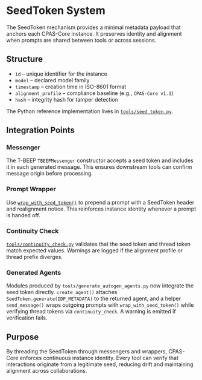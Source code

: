 # SeedToken System

The SeedToken mechanism provides a minimal metadata payload that anchors each CPAS-Core instance. It preserves identity and alignment when prompts are shared between tools or across sessions.

## Structure
- `id` – unique identifier for the instance
- `model` – declared model family
- `timestamp` – creation time in ISO-8601 format
- `alignment_profile` – compliance baseline (e.g., `CPAS-Core v1.1`)
- `hash` – integrity hash for tamper detection

The Python reference implementation lives in [`tools/seed_token.py`](../tools/seed_token.py).

## Integration Points
### Messenger
The T-BEEP `TBEEPMessenger` constructor accepts a seed token and includes it in each generated message. This ensures downstream tools can confirm message origin before processing.

### Prompt Wrapper
Use [`wrap_with_seed_token()`](../tools/prompt_wrapper.py) to prepend a prompt with a SeedToken header and realignment notice. This reinforces instance identity whenever a prompt is handed off.

### Continuity Check
[`tools/continuity_check.py`](../tools/continuity_check.py) validates that the seed token and thread token match expected values. Warnings are logged if the alignment profile or thread prefix diverges.

### Generated Agents
Modules produced by `tools/generate_autogen_agents.py` now integrate the seed token directly. `create_agent()` attaches `SeedToken.generate(IDP_METADATA)` to the returned agent, and a helper `send_message()` wraps outgoing prompts with `wrap_with_seed_token()` while verifying thread tokens via `continuity_check`. A warning is emitted if verification fails.

## Purpose
By threading the SeedToken through messengers and wrappers, CPAS-Core enforces continuous instance identity. Every tool can verify that interactions originate from a legitimate seed, reducing drift and maintaining alignment across collaborations.
